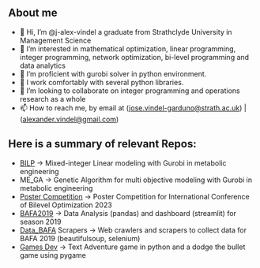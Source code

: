## About me
- 👋 Hi, I’m @j-alex-vindel a graduate from Strathclyde University in Management Science 
- 👀 I’m interested in mathematical optimization, linear programming, integer programming, network optimization, bi-level programming and data analytics
- 🌱 I’m proficient with gurobi solver in python environment.
- 🌱 I work comfortably with several python libraries.
- 💞️ I’m looking to collaborate on integer programming and operations research as a whole
- 📫 How to reach me, by email at (jose.vindel-garduno@strath.ac.uk) | (alexander.vindel@gmail.com)

## Here is a summary of relevant Repos:
- [BILP](https://github.com/j-alex-vindel/Optimistic-Pessimistic-MetNet-KO) -> Mixed-integer Linear modeling with Gurobi in metabolic engineering
- ME_GA -> Genetic Algorithm for multi objective modeling with Gurobi in metabolic engineering
- [Poster Competition](https://github.com/j-alex-vindel/Bi-Level-Conference23) -> Poster Competition for International Conference of Bilevel Optimization 2023
- [BAFA2019](https://github.com/j-alex-vindel/BAFA_2019_Project) -> Data Analysis (pandas) and dashboard (streamlit) for season 2019 
- [Data_BAFA](https://github.com/j-alex-vindel/DATA_BAFA) Scrapers -> Web crawlers and scrapers to collect data for BAFA 2019 (beautifulsoup, selenium)
- [Games Dev](https://github.com/j-alex-vindel/Games_Dev) -> Text Adventure game in python and a dodge the bullet game using pygame 

<!---
jose-vindel/jose-vindel is a ✨ special ✨ repository because its `README.md` (this file) appears on your GitHub profile.
You can click the Preview link to take a look at your changes.
--->
